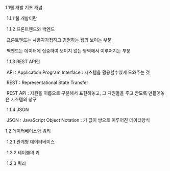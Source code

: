 1.1웹 개발 기초 개념

​	1.1.1 웹 개발이란

​	1.1.2 프론트엔드와 백엔드

​		프론트엔드는 사용자가접하고 경험하는 웹의 보이는 부분

​		백엔드는 데이터에 집중하여 보이지 않는 영역에서 이루어지는 부분

​	1.1.3 REST API란

​		API : Application Program Interface : 시스템을 활용할수있게 도와주는 것

​		REST : Representational State Transfer

​		REST API : 자원을 이름으로 구분해서 표현해놓고, 그 자원들을 주고 받도록 만들어놓은 시스템의 		창구

​	1.1.4 JSON

​		JSON : JavaScript Object Notation : 키 값이 쌍으로 이루어진 데이터양식



1.2 데이터베이스와 쿼리

​	1.2.1 관계형 데이터베이스

​	1.2.2 테이블의 키

​	1.2.3 쿼리



​	